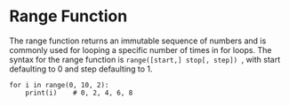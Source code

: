 # Range Function

The range function returns an immutable sequence of numbers and is commonly used for looping a specific number of times in for loops. The syntax for the range function is `range([start,] stop[, step]) `, with start defaulting to 0 and step defaulting to 1.

```
for i in range(0, 10, 2):
    print(i)    # 0, 2, 4, 6, 8
```



